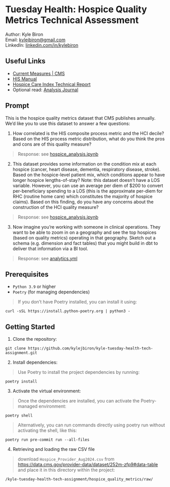 # Tuesday Health: Hospice Quality Metrics Technical Assessment
Author: Kyle Biron  
Email: kylejbiron@gmail.com  
LinkedIn: [linkedin.com/in/kylebiron](https://www.linkedin.com/in/kylebiron/)

## Useful Links
* [Current Measures | CMS](https://www.cms.gov/medicare/quality/hospice/current-measures)
* [HIS Manual](https://www.cms.gov/files/document/hismanualv302apr152024.pdf)
* [Hospice Care Index Technical Report](https://www.cms.gov/files/document/hospice-care-index-hci-technical-reportjuly-2022.pdf)
* Optional read: [Analysis Journal](https://docs.google.com/document/d/1SECftKCQdrU6C_VH_hN-ZWl7HQkYOIakkvui1QyOsz0/edit#heading=h.xwpvjeusiqjw)

## Prompt

This is the hospice quality metrics dataset that CMS publishes annually.  We’d like you to use this dataset to answer a few questions:

1. How correlated is the HIS composite process metric and the HCI decile?  Based on the HIS process metric distribution, what do you think the pros and cons are of this quality measure?
> Response: see [hospice_analysis.ipynb](hospice_quality_metrics/notebooks/hospice_analysis.ipynb)
2. This dataset provides some information on the condition mix at each hospice (cancer, heart disease, dementia, respiratory disease, stroke).  Based on the hospice-level patient mix, which conditions appear to have longer hospice lengths-of-stay?  Note: this dataset doesn’t have a LOS variable.  However, you can use an average per diem of $200 to convert per-beneficiary spending to a LOS (this is the approximate per-diem for RHC (routine home care) which constitutes the majority of hospice claims).  Based on this finding, do you have any concerns about the construction of the HCI quality measure?
> Response: see [hospice_analysis.ipynb](hospice_quality_metrics/notebooks/hospice_analysis.ipynb)
3. Now imagine you’re working with someone in clinical operations.  They want to be able to zoom in on a geography and see the top hospices (based on quality metrics) operating in that geography.  Sketch out a schema (e.g. dimension and fact tables) that you might build in dbt to deliver that information via a BI tool.
> Response: see [analytics.yml](hospice_quality_metrics/models/analytics/analytics.yml)


## Prerequisites
- ```Python 3.9``` or higher
- ```Poetry``` (for managing dependencies)
>If you don’t have Poetry installed, you can install it using:  

```
curl -sSL https://install.python-poetry.org | python3 -
```

## Getting Started

1. Clone the repository:

```
git clone https://github.com/kylejbiron/kyle-tuesday-health-tech-assignment.git
```


2. Install dependencies:  
> Use Poetry to install the project dependencies by running:


```
poetry install
```


3. Activate the virtual environment:
> Once the dependencies are installed, you can activate the Poetry-managed environment:

```
poetry shell
```

> Alternatively, you can run commands directly using poetry run without activating the shell, like this:

```
poetry run pre-commit run --all-files 
```

4. Retrieving and loading the raw CSV file

> download ```Hospice_Provider_Aug2024.csv``` from https://data.cms.gov/provider-data/dataset/252m-zfp9#data-table  and place it in this directory within the project:

```/kyle-tuesday-health-tech-assignment/hospice_quality_metrics/raw/```



